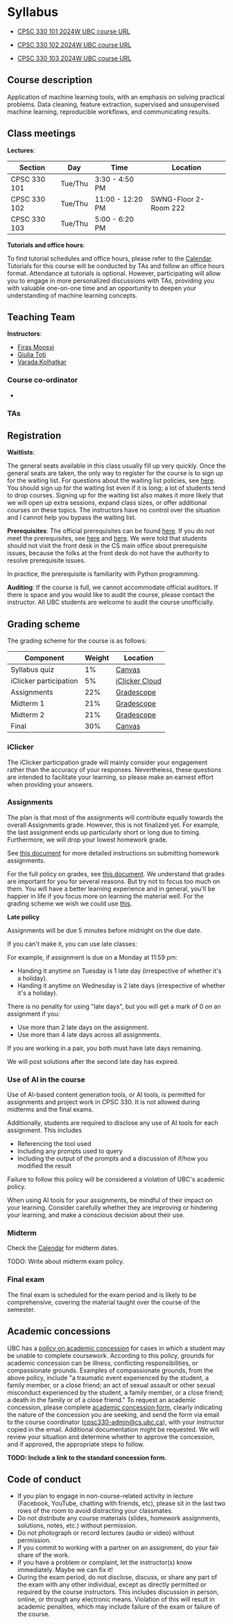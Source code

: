 # Syllabus 

- [CPSC 330 101 2024W UBC course URL](https://www.cs.ubc.ca/course-section/cpsc-330-101-2024w)

- [CPSC 330 102 2024W UBC course URL](https://www.cs.ubc.ca/course-section/cpsc-330-102-2024w)

- [CPSC 330 103 2024W UBC course URL](https://www.cs.ubc.ca/course-section/cpsc-330-103-2024w)


## Course description

Application of machine learning tools, with an emphasis on solving practical problems. Data cleaning, feature extraction, supervised and unsupervised machine learning, reproducible workflows, and communicating results.


## Class meetings

**Lectures**:

| Section | Day  | Time   | Location |
|----------|----------|--------|------|
| CPSC 330 101 | Tue/Thu  | 3:30 - 4:50 PM  |  |
| CPSC 330 102 | Tue/Thu  | 11:00 - 12:20 PM  | SWNG-Floor 2-Room 222 |
| CPSC 330 103 | Tue/Thu  | 5:00 - 6:20 PM  |  |

**Tutorials and office hours**:

To find tutorial schedules and office hours, please refer to the [Calendar](https://htmlpreview.github.io/?https://github.com/UBC-CS/cpsc330/blob/master/docs/calendar.html). Tutorials for this course will be conducted by TAs and follow an office hours format. Attendance at tutorials is optional. However, participating will allow you to engage in more personalized discussions with TAs, providing you with valuable one-on-one time and an opportunity to deepen your understanding of machine learning concepts. 

## Teaching Team

**Instructors**: 

- [Firas Moosvi](https://firas.moosvi.com/)
- [Giulia Toti](https://www.gtoti.com/)
- [Varada Kolhatkar](https://kvarada.github.io/)

### Course co-ordinator
- 

### TAs


## Registration

**Waitlists**:

The general seats available in this class usually fill up very quickly. Once the general seats are taken, the only way to register for the course is to sign up for the waiting list. For questions about the waiting list policies, see [here](https://www.cs.ubc.ca/students/undergrad/courses/waitlists). You should sign up for the waiting list even if it is long; a lot of students tend to drop courses. Signing up for the waiting list also makes it more likely that we will open up extra sessions, expand class sizes, or offer additional courses on these topics. The instructors have no control over the situation and I cannot help you bypass the waiting list.

**Prerequisites**: The official prerequisites can be found [here](https://courses.students.ubc.ca/cs/courseschedule?tname=subj-course&course=330&campuscd=UBC&dept=CPSC&pname=subjarea). If you do not meet the prerequisites, see [here](https://www.cs.ubc.ca/students/undergrad/courses-deadlines/prerequisites) and [here](https://www.cs.ubc.ca/students/undergrad/courses-deadlines/rules-about-cpsc-appeals-undergraduate-students). We were told that students should not visit the front desk in the CS main office about prerequisite issues, because the folks at the front desk do not have the authority to resolve prerequisite issues.

In practice, the prerequisite is familiarity with Python programming.

**Auditing**: If the course is full, we cannot accommodate official auditors. If there is space and you would like to audit the course, please contact the instructor. All UBC students are welcome to audit the course unofficially. 

## Grading scheme
 
The grading scheme for the course is as follows:

| Component   | Weight          | Location   |
|-------------|-----------------|------------|
| Syllabus quiz |   1%          | [Canvas](https://canvas.ubc.ca/courses/149122) | 
| iClicker participation |   5% | [iClicker Cloud]() | 
| Assignments |     22%         | [Gradescope](https://www.gradescope.ca/courses/18608) |
| Midterm 1   |     21%         | [Gradescope](https://www.gradescope.ca/courses/18608) |
| Midterm 2   |     21%         | [Gradescope](https://www.gradescope.ca/courses/18608) |
| Final       |     30%         | [Canvas](https://canvas.ubc.ca/courses/149122)     |


### iClicker 

The iClicker participation grade will mainly consider your engagement rather than the accuracy of your responses. Nevertheless, these questions are intended to facilitate your learning, so please make an earnest effort when providing your answers. 

### Assignments

The plan is that most of the assignments will contribute equally towards the overall Assignments grade. However, this is not finalized yet. For example, the last assignment ends up particularly short or long due to timing. Furthermore, we will drop your lowest homework grade. 
<!--**By default late submissions will not be accepted.** The rationale is that we will be posting the solutions shortly after the assignment deadline, and we cannot accept submissions after the solutions are posted. I do not like this, but I believe the overall policy is best for the class as a whole.--> 
See [this document](docs/homework_instructions.md) for more detailed instructions on submitting homework assignments.

For the full policy on grades, see [this document](docs/grades.md). We understand that grades are important for you for several reasons. But try not to focus too much on them. You will have a better learning experience and in general, you'll be happier in life if you focus more on learning the material well. For the grading scheme we wish we could use [this](https://youtu.be/HdHlfiOAJyE?t=3771).


**Late policy**

Assignments will be due 5 minutes before midnight on the due date.

If you can't make it, you can use late classes:

For example, if assignment is due on a Monday at 11:59 pm:
- Handing it anytime on Tuesday is 1 late day (irrespective of whether it's a holiday).
- Handing it anytime on Wednesday is 2 late days (irrespective of whether it's a holiday).

There is no penalty for using "late days", but you will get a mark of 0 on an assignment if you:
- Use more than 2 late days on the assignment.
- Use more than 4 late days across all assignments.

If you are working in a pair, you both must have late days remaining.

We will post solutions after the second late day has expired.

### Use of AI in the course

Use of AI-based content generation tools, or AI tools, is permitted for assignments and project work in CPSC 330. It is not allowed during midterms and the final exams. 

Additionally, students are required to disclose any use of AI tools for each assignment. This includes
- Referencing the tool used
- Including any prompts used to query
- Including the output of the prompts and a discussion of if/how you modified the result

Failure to follow this policy will be considered a violation of UBC's academic policy. 

When using AI tools for your assignments, be mindful of their impact on your learning. Consider carefully whether they are improving or hindering your learning, and make a conscious decision about their use. 


### Midterm

Check the [Calendar](https://htmlpreview.github.io/?https://github.com/UBC-CS/cpsc330/blob/master/docs/calendar.html) for midterm dates. 

TODO: Write about midterm exam policy. 

### Final exam

The final exam is scheduled for the exam period and is likely to be comprehensive, covering the material taught over the course of the semester.

## Academic concessions

UBC has a [policy on academic concession](https://students.ubc.ca/enrolment/academic-learning-resources/academic-concessions) for cases in which a student may be unable to complete coursework. According to this policy, grounds for academic concession can be illness, conflicting responsibilities, or compassionate grounds. Examples of compassionate grounds, from the above policy, include "a traumatic event experienced by the student, a family member, or a close friend; an act of sexual assault or other sexual misconduct experienced by the student, a family member, or a close friend; a death in the family or of a close friend." To request an academic concession, please complete [academic concession form](), clearly indicating the nature of the concession you are seeking, and send the form via email to the course coordinator (cpsc330-admin@cs.ubc.ca), with your instructor copied in the email. Additional documentation might be requested. We will review your situation and determine whether to approve the concession, and if approved, the appropriate steps to follow.

**TODO: Include a link to the standard concession form.** 

## Code of conduct

- If you plan to engage in non-course-related activity in lecture (Facebook, YouTube, chatting with friends, etc), please sit in the last two rows of the room to avoid distracting your classmates.
- Do not distribute any course materials (slides, homework assignments, solutions, notes, etc.) without permission.
- Do not photograph or record lectures (audio or video) without permission.
- If you commit to working with a partner on an assignment, do your fair share of the work.
- If you have a problem or complaint, let the instructor(s) know immediately. Maybe we can fix it!
- During the exam period, do not disclose, discuss, or share any part of the exam with any other individual, except as directly permitted or required by the course instructors. This includes discussion in person, online, or through any electronic means. Violation of this will result in academic penalties, which may include failure of the exam or failure of the course.  

    